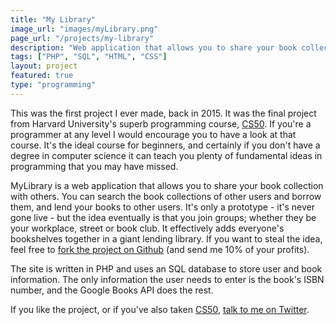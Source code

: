 ```yaml
---
title: "My Library"
image_url: "images/myLibrary.png"
page_url: "/projects/my-library"
description: "Web application that allows you to share your book collection"
tags: ["PHP", "SQL", "HTML", "CSS"]
layout: project
featured: true
type: "programming"
---
```


This was the first project I ever made, back in 2015. It was the final project from Harvard University's superb programming course, [CS50](https://cs50.harvard.edu/). If you're a programmer at any level I would encourage you to have a look at that course. It's the ideal course for beginners, and certainly if you don't have a degree in computer science it can teach you plenty of fundamental ideas in programming that you may have missed.

MyLibrary is a web application that allows you to share your book collection with others. You can search the book collections of other users and borrow them, and lend your books to other users. It's only a prototype - it's never gone live - but the idea eventually is that you join groups; whether they be your workplace, street or book club. It effectively adds everyone's bookshelves together in a giant lending library. If you want to steal the idea, feel free to [fork the project on Github](https://github.com/andavies/myLibrary) (and send me 10% of your profits).

The site is written in PHP and uses an SQL database to store user and book information. The only information the user needs to enter is the book's ISBN number, and the Google Books API does the rest.

If you like the project, or if you've also taken [CS50](https://cs50.harvard.edu/), [talk to me on Twitter](https://twitter.com/1andydavies1).